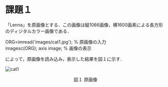 # 課題１
「Lenna」を原画像とする．この画像は縦1066画像，横1600画素による長方形のディジタルカラー画像である．    

ORG=imread('images/cat1.jpg'); % 原画像の入力  
imagesc(ORG); axis image; % 画像の表示    

によって，原画像を読み込み，表示した結果を図１に示す．

![cat1](https://github.com/y-ascll/image_processing/blob/master/images/cat1.jpg)
<div align="center">
図１ 原画像
</div>

